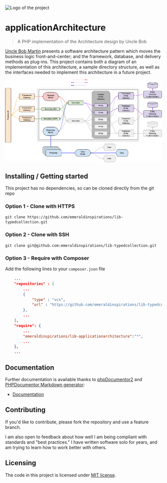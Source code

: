 ![Logo of the project](http://vps56132.vps.ovh.ca/logo.gitHub.png)

# applicationArchitecture
> A PHP implementation of the Architecture design by Uncle Bob

[Uncle Bob Martin](http://cleancoder.com) presents a software architecture
pattern which moves the business logic front-and-center; and the framework,
database, and delivery methods as plug-ins.  This project contains both a
diagram of an implementation of this architecture, a sample directory
structure, as well as the interfaces needed to implement this architecture in a
future project.  

[![Diagram](architecture.png)](architecture.png)

## Installing / Getting started

This project has no dependencies, so can be cloned directly from the git repo

### Option 1 - Clone with HTTPS

```shell
git clone https://github.com/emeraldinspirations/lib-typedcollection.git
```

### Option 2 - Clone with SSH

```shell
git clone git@github.com:emeraldinspirations/lib-typedcollection.git
```

### Option 3 - Require with Composer

Add the following lines to your `composer.json` file

```json
    ...
    "repositories" : [
        ...
        {
            "type" : "vcs",
            "url" : "https://github.com/emeraldinspirations/lib-typedcollection.git"
        },
        ...
    ],
    "require": {
        ...
        "emeraldinspirations/lib-applicationarchitecture":"*",
        ...
    },
    ...
```

## Documentation
Further documentation is available thanks to [phpDocumentor2](https://www.phpdoc.org/) and [PHPDocumentor Markdown generator](https://github.com/evert/phpdoc-md):

- [Documentation](phpdoc/md/ApiIndex.md)

## Contributing

If you'd like to contribute, please fork the repository and use a feature branch.

I am also open to feedback about how well I am being compliant with standards
and "best practices."  I have written software solo for years, and am trying to
learn how to work better with others.

## Licensing

The code in this project is licensed under [MIT license](LICENSE).
